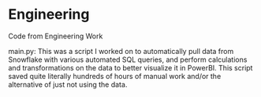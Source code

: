 # Engineering
Code from Engineering Work

main.py:
  This was a script I worked on to automatically pull data from Snowflake with various automated SQL queries, and perform calculations and transformations on the     data to better visualize it in PowerBI. This script saved quite literally hundreds of hours of manual work and/or the alternative of just not using the data.
